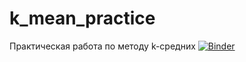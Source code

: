 # k_mean_practice
Практическая работа по методу k-средних
[![Binder](https://mybinder.org/badge_logo.svg)](https://mybinder.org/v2/gh/mix14100/k_mean_practice/master)
